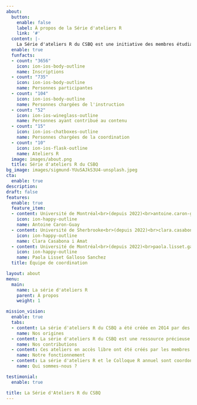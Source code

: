 ```yaml
---
about:
  button:
    enable: false
    label: À propos de la Série d'ateliers R
    link: '#'
  content: |-
    La Série d'ateliers R du CSBQ est une initiative des membres étudiants des cycles supérieurs et postdoctorants du Centre québécois des sciences de la biodiversité (CSBQ). <br>Nous offrons des ateliers sur la programmation et les statistiques pour la recherche en écologie, évolution et biodiversité.
  enable: true
  funfacts:
  - count: "3656"
    icon: ion-ios-body-outline
    name: Inscriptions
  - count: "735"
    icon: ion-ios-body-outline
    name: Personnes participantes
  - count: "104"
    icon: ion-ios-body-outline
    name: Personnes chargées de l'instruction
  - count: "52"
    icon: ion-ios-wineglass-outline
    name: Personnes ayant contribué au contenu
  - count: "15"
    icon: ion-ios-chatboxes-outline
    name: Personnes chargées de la coordination
  - count: "10"
    icon: ion-ios-flask-outline
    name: Ateliers R
  image: images/about.png
  title: Série d'ateliers R du CSBQ
bg_image: images/sigmund-YUuSAJkS3U4-unsplash.jpeg
cta:
  enable: true
description:
draft: false
features:
  enable: true
  feature_item:
  - content: Université de Montréal<br>(depuis 2022)<br>antoine.caron-guay@umontreal.ca
    icon: ion-happy-outline
    name: Antoine Caron-Guay
  - content: Université de Sherbrooke<br>(depuis 2022)<br>clara.casabona.i.amat@usherbrooke.ca
    icon: ion-happy-outline
    name: Clara Casabona i Amat
  - content: Université de Montréal<br>(depuis 2022)<br>paola.lisset.galloso.sanchez@umontreal.ca
    icon: ion-happy-outline
    name: Paola Lisset Galloso Sanchez
  title: Équipe de coordination

layout: about
menu:
  main:
    name: La série d'ateliers R
    parent: À propos
    weight: 1

mission_vision:
  enable: true
  tabs:
  - content: La série d'ateliers R du CSBQ a été créée en 2014 par des membres du CSBQ aux cycles supérieurs et au postdoctorat inspirés par les [ateliers statistique de BGSA McGill](https://sites.google.com/site/mcgillbgsa/), Vincent Fugère, Dalal Hanna, et Zofia Taranu. Tous les ateliers offerts aujourd'hui ont d'abord été développés par des membres du CSBQ aux  cycles supérieurs et au postdoctorat, et ont été maintenus par de nombreux autres personnes depuis 2014. En 2017, Léa Blondel, Marie-Hélène Brice et Pedro Henrique P. Braga ont entamé un processus visant à améliorer la reproductibilité et la collaboration pour le matériel des ateliers en convertissant les présentations Prezi originales en code RMarkdown, et en faisant la transition vers l'hébergement et le développement du contenu sur GitHub. L'équipe de coordination actuelle a poursuivi cette tâche en menant la conversion du matériel écrit en RMarkdown et la centralisation de tous les ateliers sur Github.
    name: Nos origines
  - content: La série d'ateliers R du CSBQ est une ressource précieuse pour les personnes aux cycles supérieurs et au postdoctorat qui cherchent à améliorer leurs compétences et à acquérir de l'expérience en R, en statistiques, en collaboration et en enseignement, ainsi qu'en développement critique de contenu éducatif. Presque tous les aspects de la série sont rendus possibles par les contributions de membres du CSBQ aux cycles supérieurs ou au postdoctorat qui cherchent à développer leurs compétences en coordonnant la série, en contribuant au développement et à l'enseignement des ateliers, et en participant aux ateliers année après année.
    name: Nos contributions
  - content: Ces ateliers en accès libre ont été créés par les membres du CSBQ pour les membres du CSBQ et la communauté au sens large. Le contenu de ces ateliers a été continuellement revu par les pairs et développé par les membres du CSBQ depuis leur développement initial en 2014. La série d'ateliers est instruite par des membres du CSBQ en anglais et en français, chaque année.
    name: Notre fonctionnement
  - content: La série d'ateliers R et le Colloque R annuel sont coordonnées par des membres du CSBQ aux cycles supérieurs ou au postdoctorat. La série est actuellement coordonnée par trois étudiants et étudiantes du CSBQ - Antoine Caron-Guay (depuis 2022), Clara Casabona i Amat (depuis 2022) et Paola Lisset Galloso Sanchez (depuis 2022). L'équipe de coordination a inclus Pedro Henrique P. Braga (2017-2022), Katherine Hébert (2020-2022), Linley Sherin (2020-2022), Esteban Gongora (2020-2022), Marc-Olivier Beausoleil (2018-2019), Léa Blondel (2017-2018), Marie-Hélène Brice (2017-2020), Alexis Carteron (2019-2020), Vincent Fugère (2014-2017), Dalal Hanna (2014-2017), Krista Oke (2016-2017), Jacob Ziegler (2015-2016), Zofia Taranu (2014-2016).
    name: Qui sommes-nous ?

testimonial:
  enable: true

title: La Série d'Ateliers R du CSBQ
---
```

